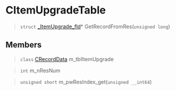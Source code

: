 # CItemUpgradeTable
 
> `struct` [_ItemUpgrade_fld](lua/classes/_ItemUpgrade_fld.md)* GetRecordFromRes(`unsigned long`)
 
## Members
 
> `class` [CRecordData](lua/classes/CRecordData.md) m_tblItemUpgrade
 
> `int` m_nResNum
 
> `unsigned short` m_pwResIndex_get(`unsigned __int64`)
 
